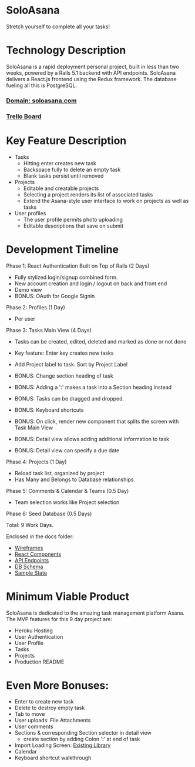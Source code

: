 # SoloAsana
Stretch yourself to complete all your tasks!

# Technology Description
SoloAsana is a rapid deployment personal project, built in less than two weeks, powered by a Rails 5.1 backend with API endpoints.
SoloAsana delivers a React.js frontend using the Redux framework.
The database fueling all this is PostgreSQL.

### [Domain: soloasana.com](http://soloasana.com)
### [Trello Board](https://trello.com/b/6awTqKyy/soloasana-board)

# Key Feature Description
* Tasks
  - Hitting enter creates new task
  - Backspace fully to delete an empty task
  - Blank tasks persist until removed
* Projects
  - Editable and creatable projects
  - Selecting a project renders its list of associated tasks
  - Extend the Asana-style user interface to work on projects as well as tasks
* User profiles
  - The user profile permits photo uploading
  - Editable descriptions that save on submit

# Development Timeline

Phase 1: React Authentication Built on Top of Rails (2 Days)

  - Fully stylized login/signup combined form.
  - New account creation and login / logout on back and front end
  - Demo view
  - BONUS: OAuth for Google Signin

Phase 2: Profiles (1 Day)
  - Per user

Phase 3: Tasks Main View (4 Days)
  - Tasks can be created, edited, deleted and marked as done or not done
  - Key feature: Enter key creates new tasks
  - Add Project label to task. Sort by Project Label

  - BONUS: Change section heading of task
  - BONUS: Adding a ':' makes a task into a Section heading instead
  - BONUS: Tasks can be dragged and dropped.
  - BONUS: Keyboard shortcuts
  - BONUS: On click, render new component that splits the screen with Task Main View
  - BONUS: Detail view allows adding additional information to task
  - BONUS: Detail view can specify a due date

Phase 4: Projects (1 Day)
  - Reload task list, organized by project
  - Has Many and Belongs to Database relationships

Phase 5: Comments & Calendar & Teams (0.5 Day)
  - Team selection works like Project selection

Phase 6: Seed Database (0.5 Days)

Total: 9 Work Days.


Enclosed in the docs folder:

* [Wireframes](./Wireframes)
* [React Components](component-hierarchy.md)
* [API Endpoints](api-endpoints.md)
* [DB Schema](schema.md)
* [Sample State](sample-state.md)


# Minimum Viable Product

SoloAsana is dedicated to the amazing task management platform Asana.
The MVP features for this 9 day project are:
* Heroku Hosting
* User Authentication
* User Profile
* Tasks
* Projects
* Production README

# Even More Bonuses:

* Enter to create new task
* Delete to destroy empty task
* Tab to move
* User uploads: File Attachments
* User comments
* Sections & corresponding Section selector in detail view
  - create section by adding Colon ':' at end of task
* Import Loading Screen: [Existing Library](https://github.com/needim/wdtLoading)
* Calendar
* Keyboard shortcut walkthrough
